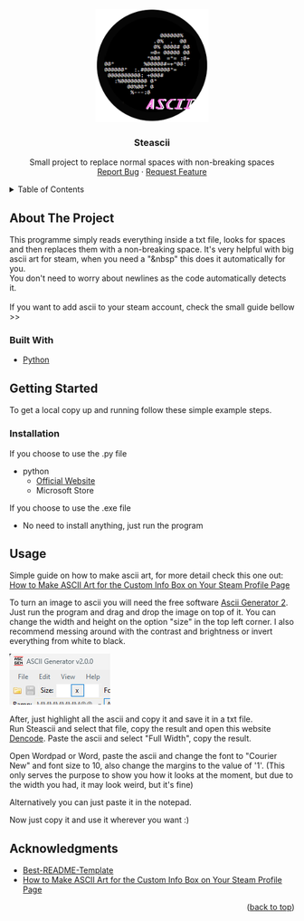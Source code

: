 <div id="top"></div>


<!-- PROJECT LOGO -->
<br />
<div align="center">
  <a href="https://github.com/GuilhermeTorq/steascii">
    <img src="media/logo.png" alt="Logo" width="200" height="200">
  </a>

<h3 align="center">Steascii</h3>

  <p align="center">
    Small project to replace normal spaces with non-breaking spaces
    <br />
    <a href="https://github.com/GuilhermeTorq/steascii/issues">Report Bug</a>
    ·
    <a href="https://github.com/GuilhermeTorq/steascii/issues">Request Feature</a>
  </p>
</div>


<!-- TABLE OF CONTENTS -->
<details>
  <summary>Table of Contents</summary>
  <ol>
    <li>
      <a href="#about-the-project">About The Project</a>
      <ul>
        <li><a href="#built-with">Built With</a></li>
      </ul>
    </li>
    <li>
      <a href="#getting-started">Getting Started</a>
      <ul>
        <li><a href="#installation">Installation</a></li>
      </ul>
    </li>
    <li><a href="#usage">Usage</a></li>
    <li><a href="#acknowledgments">Acknowledgments</a></li>
  </ol>
</details>



<!-- ABOUT THE PROJECT -->
## About The Project

This programme simply reads everything inside a txt file, looks for spaces and then replaces them with a non-breaking space.
It's very helpful with big ascii art for steam, when you need a "&nbsp" this does it automatically for you.
<br />
You don't need to worry about newlines as the code automatically detects it.
<br />
<br />
If you want to add ascii to your steam account, check the small guide bellow >>


### Built With

* [Python](https://python.org/)


<!-- GETTING STARTED -->
## Getting Started

To get a local copy up and running follow these simple example steps.

### Installation

If you choose to use the .py file
* python
  * [Official Website](https://www.python.org/)
  * Microsoft Store

If you choose to use the .exe file
* No need to install anything, just run the program


<!-- USAGE EXAMPLES -->
## Usage

Simple guide on how to make ascii art, for more detail check this one out: [How to Make ASCII Art for the Custom Info Box on Your Steam Profile Page](https://steamcommunity.com/sharedfiles/filedetails/?id=2235568594)

To turn an image to ascii you will need the free software [Ascii Generator 2](https://ascgendotnet.jmsoftware.co.uk/).
Just run the program and drag and drop the image on top of it.
You can change the width and height on the option "size" in the top left corner. I also recommend messing around with the contrast and brightness or invert everything from white to black.


![size_option](https://github.com/GuilhermeTorq/steascii/blob/master/media/size.png)


After, just highlight  all the ascii and copy it and save it in a txt file.<br/>
Run Steascii and select that file, copy the result and open this website [Dencode](https://dencode.com/en/string/character-width). Paste the ascii and select "Full Width", copy the result.

Open Wordpad or Word, paste the ascii and change the font to "Courier New" and font size to 10, also change the margins to the value of '1'. (This only serves the purpose to show you how it looks at the moment, but due to the width you had, it may look weird, but it's fine)

Alternatively you can just paste it in the notepad.

Now just copy it and use it wherever you want :)

<!-- video here --!>


<!-- ACKNOWLEDGMENTS -->
## Acknowledgments

* [Best-README-Template](https://github.com/othneildrew/Best-README-Template)
* [How to Make ASCII Art for the Custom Info Box on Your Steam Profile Page](https://steamcommunity.com/sharedfiles/filedetails/?id=2235568594)

<p align="right">(<a href="#top">back to top</a>)</p>
